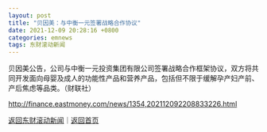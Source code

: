 ```yaml
---
layout: post
title: "贝因美：与中衡一元签署战略合作协议"
date: 2021-12-09 20:28:16 +0800
categories: emnews
tags: 东财滚动新闻
---
```


贝因美公告，公司与中衡一元投资集团有限公司签署战略合作框架协议，双方将共同开发面向母婴及成人的功能性产品和营养产品，包括但不限于缓解孕产妇产前、产后焦虑等品类。（财联社）

<http://finance.eastmoney.com/news/1354,202112092208833226.html>

[返回东财滚动新闻](//finews.withounder.com/emnews/)｜[返回首页](//finews.withounder.com/)